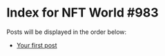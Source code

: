 # Index for NFT World #983
Posts will be displayed in the order below:

- [Your first post](./001-first.md)


